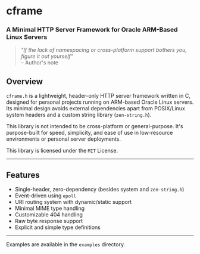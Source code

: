 # cframe

### A Minimal HTTP Server Framework for Oracle ARM-Based Linux Servers

> _"If the lack of namespacing or cross-platform support bothers you, figure it out yourself"_  
> – Author's note

## Overview

`cframe.h` is a lightweight, header-only HTTP server framework written in C, designed for personal projects running on ARM-based Oracle Linux servers. Its minimal design avoids external dependencies apart from POSIX/Linux system headers and a custom string library (`zen-string.h`).

This library is not intended to be cross-platform or general-purpose. It's purpose-built for speed, simplicity, and ease of use in low-resource environments or personal server deployments.

This library is licensed under the `MIT` License.

---

## Features

- Single-header, zero-dependency (besides system and `zen-string.h`)
- Event-driven using `epoll`
- URI routing system with dynamic/static support
- Minimal MIME type handling
- Customizable 404 handling
- Raw byte response support
- Explicit and simple type definitions

---


Examples are available in the `examples` directory. 
